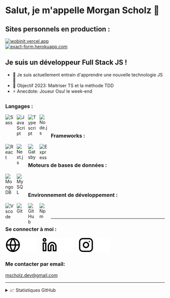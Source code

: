 # Salut, je m'appelle Morgan Scholz 👋

## Sites personnels en production :

[![wobinit.vercel.app](https://img.shields.io/website?label=wobinit.vercel.app&style=for-the-badge&url=https://wobinit.vercel.app)](https://wobinit.vercel.app)
<br/>
[![exact-form.herokuapp.com](https://img.shields.io/website?label=exact-form.herokuapp.com&style=for-the-badge&url=https://exact-form.herokuapp.com)](https://exact-form.herokuapp.com)

## Je suis un développeur Full Stack JS !

- 🌱 Je suis actuellement entrain d'apprendre une nouvelle technologie JS 🤣
- 🥅 Objectif 2023: Maitriser TS et la méthode TDD
- ⚡ Anecdote: Joueur Osu! le week-end

### Langages :

<img align="left" alt="Sass" width="26px" src="https://cdn.jsdelivr.net/gh/devicons/devicon/icons/sass/sass-original.svg" style="padding-right:10px;" />
<img align="left" alt="JavaScript" width="26px" src="https://cdn.jsdelivr.net/gh/devicons/devicon/icons/javascript/javascript-original.svg" style="padding-right:10px;" />
<img align="left" alt="Typescript" width="26px" src="https://cdn.jsdelivr.net/gh/devicons/devicon/icons/typescript/typescript-original.svg" style="padding-right:10px;" />
<img align="left" alt="Node.js" width="26px" src="https://cdn.jsdelivr.net/gh/devicons/devicon/icons/nodejs/nodejs-original.svg" style="padding-right:10px;" />

<br/>
<br/>

### Frameworks :

<img align="left" alt="React" width="26px" src="https://cdn.jsdelivr.net/gh/devicons/devicon/icons/react/react-original.svg" style="padding-right:10px;" />
<img align="left" alt="Next.js" width="26px" src="https://cdn.jsdelivr.net/gh/devicons/devicon/icons/nextjs/nextjs-original.svg" style="padding-right:10px;" />
<img align="left" alt="Gatsby" width="26px" src="https://cdn.jsdelivr.net/gh/devicons/devicon/icons/gatsby/gatsby-original.svg" style="padding-right:10px;" />
<img align="left" alt="Express" width="26px" src="https://cdn.jsdelivr.net/gh/devicons/devicon/icons/express/express-original.svg" style="padding-right:10px;" />

<br />
<br />

### Moteurs de bases de données :

<img align="left" alt="MongoDB" width="26px" src="https://cdn.jsdelivr.net/gh/devicons/devicon/icons/mongodb/mongodb-original.svg" style="padding-right:10px;" />
<img align="left" alt="MySQL" width="26px" src="https://cdn.jsdelivr.net/gh/devicons/devicon/icons/mysql/mysql-original.svg" style="padding-right:10px;" />

<br/>
<br/>

### Environnement de développement :

<img align="left" alt="Vscode" width="26px" src="https://cdn.jsdelivr.net/gh/devicons/devicon/icons/vscode/vscode-original.svg" style="padding-right:10px;" />
<img align="left" alt="Git" width="26px" src="https://cdn.jsdelivr.net/gh/devicons/devicon/icons/git/git-original.svg" style="padding-right:10px;" />
<img align="left" alt="GitHub" width="26px" src="https://cdn.jsdelivr.net/gh/devicons/devicon/icons/github/github-original.svg" style="padding-right:10px;" />
<img align="left" alt="Npm" width="26px" src="https://cdn.jsdelivr.net/gh/devicons/devicon/icons/npm/npm-original-wordmark.svg" style="padding-right:10px;" />

<br/>
<br/>

---

### Se connecter à moi :

[![globe](./img/globe-light.svg)](https://wobinit.vercel.app#gh-light-mode-only)
[![globe](./img/globe-dark.svg)](https://wobinit.vercel.app#gh-dark-mode-only)
&nbsp;&nbsp;
[![linkedin](./img/linkedin-light.svg)](https://linkedin.com/in/morgan-scholz-272b41243#gh-light-mode-only)
[![linkedin](./img/linkedin-dark.svg)](https://linkedin.com/in/morgan-scholz-272b41243#gh-dark-mode-only)
&nbsp;&nbsp;
[![instagram](./img/instagram-light.svg)](https://instagram.com/mscholz.dev#gh-light-mode-only)
[![instagram](./img/instagram-dark.svg)](https://instagram.com/mscholz.dev#gh-dark-mode-only)

### Me contacter par email:

[mscholz.dev@gmail.com](mailto:mscholz.dev@gmail.com?subject=[GitHub]%20Prise%20de%20contact)

---

<details>
  <summary>📈 Statistiques GitHub</summary>
  
  <br/>

  <img align="left" alt="Tous les commits" src="https://github-readme-stats.vercel.app/api?username=mscholz-dev&show_icons=true&hide_border=true&theme=github_dark&count_private=true&custom_title=Tous%20les%20commits&hide=prs,issues&card_width=460px" />

&nbsp;&nbsp;

  <img align="left" alt="Langages les plus utilisés (repo public)" src="https://github-readme-stats.vercel.app/api/top-langs?username=mscholz-dev&show_icons=true&hide_border=true&theme=github_dark&count_private=true&custom_title=Langages%20les%20plus%20utilisés%20(repo%20public)&hide=pug,shell,html,css,ejs,procfile&card_width=460px"/>

</details>
